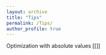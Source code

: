 ```yaml
---
layout: archive
title: "Tips"
permalink: /Tips/
author_profile: true
---
```


Optimization with absolute values [[]]

